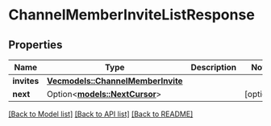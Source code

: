 # ChannelMemberInviteListResponse

## Properties

Name | Type | Description | Notes
------------ | ------------- | ------------- | -------------
**invites** | [**Vec<models::ChannelMemberInvite>**](ChannelMemberInvite.md) |  | 
**next** | Option<[**models::NextCursor**](NextCursor.md)> |  | [optional]

[[Back to Model list]](../README.md#documentation-for-models) [[Back to API list]](../README.md#documentation-for-api-endpoints) [[Back to README]](../README.md)


